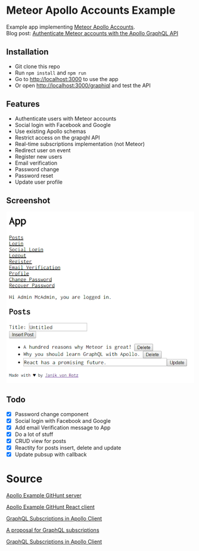 # Meteor Apollo Accounts Example

Example app implementing [Meteor Apollo Accounts](https://github.com/nicolaslopezj/meteor-apollo-accounts).  
Blog post: [Authenticate Meteor accounts with the Apollo GraphQL API](https://janikvonrotz.ch/2016/11/12/authenticate-meteor-accounts-with-the-apollo-graphql-api/)  

## Installation

* Git clone this repo
* Run `npm install` and `npm run`
* Go to [http://localhost:3000](http://localhost:3000) to use the app
* Or open [http://localhost:3000/graphiql](http://localhost:3000/graphiql) and test the API

## Features

* Authenticate users with Meteor accounts
* Social login with Facebook and Google
* Use existing Apollo schemas
* Restrict access on the grapqhl API
* Real-time subscriptions implementation (not Meteor)
* Redirect user on event
* Register new users
* Email verification
* Password change
* Password reset
* Update user profile

## Screenshot

![](screenshot.png)

## Todo

- [x] Password change component
- [x] Social login with Facebook and Google
- [x] Add email Verification message to App
- [x] Do a lot of stuff
- [x] CRUD view for posts
- [x] Reactity for posts insert, delete and update
- [x] Update pubsup with callback

# Source

[Apollo Example GitHunt server](https://github.com/apollostack/GitHunt-API)

[Apollo Example GitHunt React client](https://github.com/apollostack/GitHunt-React)

[GraphQL Subscriptions in Apollo Client](https://dev-blog.apollodata.com/graphql-subscriptions-in-apollo-client-9a2457f015fb)

[A proposal for GraphQL subscriptions](https://dev-blog.apollodata.com/a-proposal-for-graphql-subscriptions-1d89b1934c18#.)

[GraphQL Subscriptions in Apollo Client](https://dev-blog.apollodata.com/graphql-subscriptions-in-apollo-client-9a2457f015fb)
